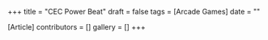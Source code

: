 +++
title = "CEC Power Beat"
draft = false
tags = [Arcade Games]
date = ""

[Article]
contributors = []
gallery = []
+++